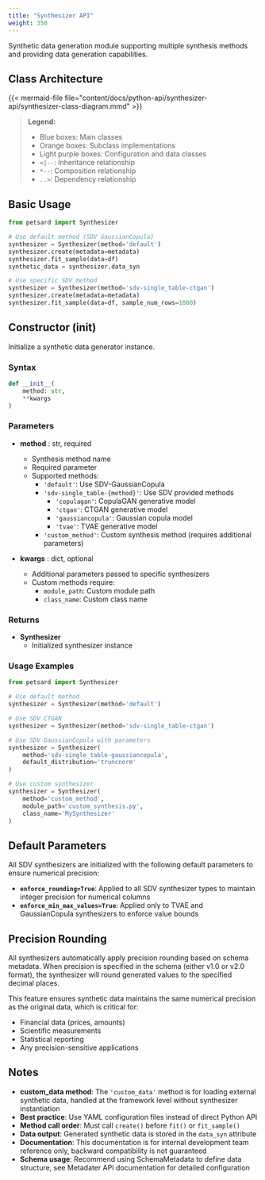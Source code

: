 ```yaml
---
title: "Synthesizer API"
weight: 350
---
```


Synthetic data generation module supporting multiple synthesis methods and providing data generation capabilities.

## Class Architecture

{{< mermaid-file file="content/docs/python-api/synthesizer-api/synthesizer-class-diagram.mmd" >}}

> **Legend:**
> - Blue boxes: Main classes
> - Orange boxes: Subclass implementations
> - Light purple boxes: Configuration and data classes
> - `<|--`: Inheritance relationship
> - `*--`: Composition relationship
> - `..>`: Dependency relationship

## Basic Usage

```python
from petsard import Synthesizer

# Use default method (SDV GaussianCopula)
synthesizer = Synthesizer(method='default')
synthesizer.create(metadata=metadata)
synthesizer.fit_sample(data=df)
synthetic_data = synthesizer.data_syn

# Use specific SDV method
synthesizer = Synthesizer(method='sdv-single_table-ctgan')
synthesizer.create(metadata=metadata)
synthesizer.fit_sample(data=df, sample_num_rows=1000)
```

## Constructor (__init__)

Initialize a synthetic data generator instance.

### Syntax

```python
def __init__(
    method: str,
    **kwargs
)
```

### Parameters

- **method** : str, required
    - Synthesis method name
    - Required parameter
    - Supported methods:
        - `'default'`: Use SDV-GaussianCopula
        - `'sdv-single_table-{method}'`: Use SDV provided methods
            - `'copulagan'`: CopulaGAN generative model
            - `'ctgan'`: CTGAN generative model
            - `'gaussiancopula'`: Gaussian copula model
            - `'tvae'`: TVAE generative model
        - `'custom_method'`: Custom synthesis method (requires additional parameters)

- **kwargs** : dict, optional
    - Additional parameters passed to specific synthesizers
    - Custom methods require:
        - `module_path`: Custom module path
        - `class_name`: Custom class name

### Returns

- **Synthesizer**
    - Initialized synthesizer instance

### Usage Examples

```python
from petsard import Synthesizer

# Use default method
synthesizer = Synthesizer(method='default')

# Use SDV CTGAN
synthesizer = Synthesizer(method='sdv-single_table-ctgan')

# Use SDV GaussianCopula with parameters
synthesizer = Synthesizer(
    method='sdv-single_table-gaussiancopula',
    default_distribution='truncnorm'
)

# Use custom synthesizer
synthesizer = Synthesizer(
    method='custom_method',
    module_path='custom_synthesis.py',
    class_name='MySynthesizer'
)
```

## Default Parameters

All SDV synthesizers are initialized with the following default parameters to ensure numerical precision:

- **`enforce_rounding=True`**: Applied to all SDV synthesizer types to maintain integer precision for numerical columns
- **`enforce_min_max_values=True`**: Applied only to TVAE and GaussianCopula synthesizers to enforce value bounds

## Precision Rounding

All synthesizers automatically apply precision rounding based on schema metadata. When precision is specified in the schema (either v1.0 or v2.0 format), the synthesizer will round generated values to the specified decimal places.

This feature ensures synthetic data maintains the same numerical precision as the original data, which is critical for:
- Financial data (prices, amounts)
- Scientific measurements
- Statistical reporting
- Any precision-sensitive applications

## Notes

- **custom_data method**: The `'custom_data'` method is for loading external synthetic data, handled at the framework level without synthesizer instantiation
- **Best practice**: Use YAML configuration files instead of direct Python API
- **Method call order**: Must call `create()` before `fit()` or `fit_sample()`
- **Data output**: Generated synthetic data is stored in the `data_syn` attribute
- **Documentation**: This documentation is for internal development team reference only, backward compatibility is not guaranteed
- **Schema usage**: Recommend using SchemaMetadata to define data structure, see Metadater API documentation for detailed configuration